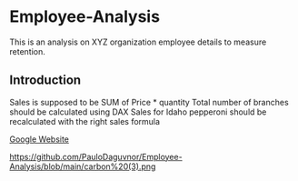# Employee-Analysis
This is an analysis on XYZ organization employee details to measure retention.


## Introduction
Sales is supposed to be SUM of Price * quantity
Total number of branches should be calculated using DAX
Sales for Idaho pepperoni should be recalculated with the right sales formula

[Google Website](https://www.google.com)

https://github.com/PauloDaguvnor/Employee-Analysis/blob/main/carbon%20(3).png
